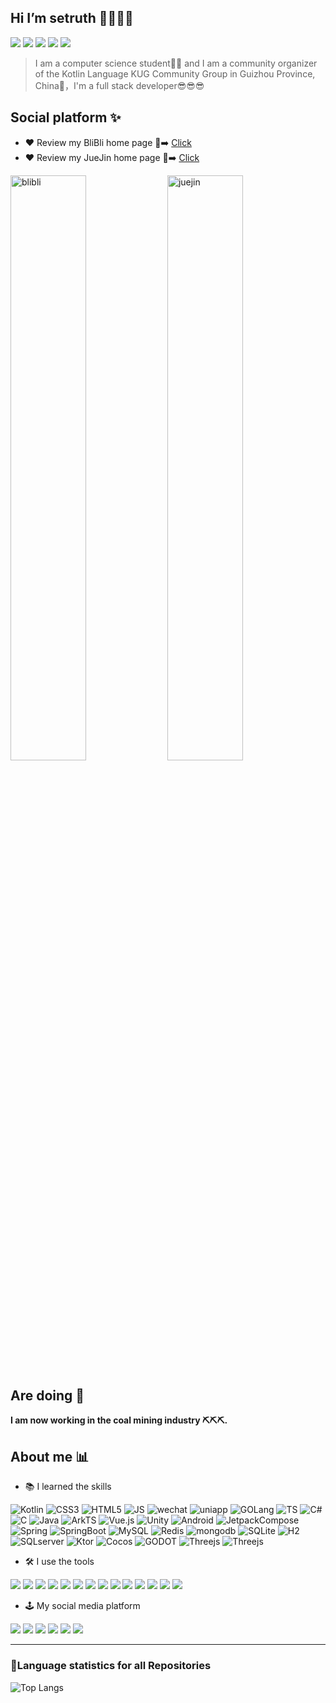 ## Hi I’m setruth 👋🤖🤖🤖
![](https://komarev.com/ghpvc/?username=setruth&color=yellow&label=home-page-review)
![](https://img.shields.io/github/stars/setruth?affiliations=OWNER&style=flat&color=green)
![](https://img.shields.io/github/followers/setruth?style=flat&color=blue)
![](https://img.shields.io/badge/FavProgLang-kotlin-purple?style=flat-square&logo=kotlin)
![](https://img.shields.io/badge/use-JetBrains-black?style=flat-square&logo=jetbrains)
> I am a computer science student👨‍💻 and I am a community organizer of the Kotlin Language KUG Community Group in Guizhou Province, China💖，I'm a full stack developer😎😎😎

## Social platform ✨
- ❤️ Review my BliBli home page 👀➡️ [Click](https://space.bilibili.com/367514778)
- ❤️ Review my JueJin home page 👀➡️ [Click](https://juejin.cn/user/2946346893987704)
<p>
<img src="https://stats.justsong.cn/api/bilibili/?id=367514778&theme=dark" alt="blibli"  width="49%"/>
<img src="https://stats.justsong.cn/api/juejin?id=2946346893987704&theme=dark" alt="juejin" width="49%"  />
<p>

## Are doing 🤔
**I am now working in the coal mining industry ⛏⛏⛏.**

## About me 📊
- 📚 I learned the skills
  
![Kotlin](https://img.shields.io/badge/-Kotlin-23272E?style=flat&logo=kotlin)
![CSS3](https://img.shields.io/badge/-CSS3-23272E?style=flat&logo=css3)
![HTML5](https://img.shields.io/badge/-HTML5-23272E?style=flat&logo=html5)
![JS](https://img.shields.io/badge/-javascript-23272E?style=flat&logo=javascript)
![wechat](https://img.shields.io/badge/-WechatApplet-23272E?style=flat&logo=wechat)
![uniapp](https://img.shields.io/badge/-Uniapp-23272E?style=flat&logo=uniapp)
![GOLang](https://img.shields.io/badge/-GOLang-23272E?style=flat&logo=go)
![TS](https://img.shields.io/badge/-TypeScript-23272E?style=flat&logo=TypeScript)
![C#](https://img.shields.io/badge/-.Net-23272E?style=flat&logo=dotnet)
![C](https://img.shields.io/badge/-C-23272E?style=flat&logo=C)
![Java](https://img.shields.io/badge/-Java-23272E?style=flat&logo=java) 
![ArkTS](https://img.shields.io/badge/-ArkTS-23272E?style=flat&logo=ArkTS) 
![Vue.js](https://img.shields.io/badge/-Vue.js-23272E?style=flat&logo=vuedotjs) 
![Unity](https://img.shields.io/badge/-Unity-23272E?style=flat&logo=Unity) 
![Android](https://img.shields.io/badge/-Android-23272E?style=flat&logo=Android) 
![JetpackCompose](https://img.shields.io/badge/-JetpackCompose-23272E?style=flat&logo=jetpackcompose) 
![Spring](https://img.shields.io/badge/-Spring-23272E?style=flat&logo=spring) 
![SpringBoot](https://img.shields.io/badge/-SpringBoot-23272E?style=flatlogo=springboot) 
![MySQL](https://img.shields.io/badge/-MySQL-23272E?style=flat&logo=mysql) 
![Redis](https://img.shields.io/badge/-Redis-23272E?style=flat&logo=redis) 
![mongodb](https://img.shields.io/badge/-MongoDB-23272E?style=flat&logo=mongodb) 
![SQLite](https://img.shields.io/badge/-SQLite-23272E?style=flat&logo=sqlite) 
![H2](https://img.shields.io/badge/-H2-23272E?style=flat&logo=h2) 
![SQLserver](https://img.shields.io/badge/-SQLserver-23272E?style=flatlogo=sqlserver) 
![Ktor](https://img.shields.io/badge/-Ktor-23272E?style=flat&logo=ktor) 
![Cocos](https://img.shields.io/badge/-Cocos-23272E?style=flat&logo=cocos) 
![GODOT](https://img.shields.io/badge/-Godot-23272E?style=flat&logo=godotengine)
![Threejs](https://img.shields.io/badge/-Threejs-23272E?style=flat&logo=threedotjs)
![Threejs](https://img.shields.io/badge/-Nodejs-23272E?style=flat&logo=nodedotjs)

- 🛠 I use the tools

![](https://img.shields.io/badge/-IDEA-333333?style=plastic&logo=intellijidea)
![](https://img.shields.io/badge/-Rider-333333?style=plastic&logo=rider)
![](https://img.shields.io/badge/-DataGrip-333333?style=plastic&logo=datagrip)
![](https://img.shields.io/badge/-Pycharm-333333?style=plastic&logo=pycharm)
![](https://img.shields.io/badge/-Webstorm-333333?style=plastic&logo=webstorm)
![](https://img.shields.io/badge/VSCode-333333?style=plastic)
![](https://img.shields.io/badge/-AndroidStudio-333333?style=plastic&logo=androidstudio)
![](https://img.shields.io/badge/-Vim-333333?style=plastic&logo=vim)
![](https://img.shields.io/badge/-Hbuilder-333333?style=plastic&logo=Hbuilder)
![](https://img.shields.io/badge/-Blender-333333?style=plastic&logo=blender)
![](https://img.shields.io/badge/-PS-333333?style=plastic&logo=adobephotoshop)
![](https://img.shields.io/badge/-AE-333333?style=plastic&logo=adobeaftereffects)
![](https://img.shields.io/badge/-Github-333333?style=plastic&logo=github)
![](https://img.shields.io/badge/-Gitee-333333?style=plastic&logo=gitee)

- 🕹️ My social media platform

![](https://img.shields.io/badge/-BliBli-333333?style=plastic&logo=bilibili)
![](https://img.shields.io/badge/-JueJin-333333?style=plastic&logo=juejin)
![](https://img.shields.io/badge/-QQ-333333?style=plastic&logo=tencentqq)
![](https://img.shields.io/badge/-WeChat-333333?style=plastic&logo=wechat)
![](https://img.shields.io/badge/-Twitter-333333?style=plastic&logo=x)
![](https://img.shields.io/badge/-Telegram-333333?style=plastic&logo=telegram)


***

### 🚀Language statistics for all Repositories
![Top Langs](https://github-readme-stats.vercel.app/api/top-langs/?username=setruth&layout=compact&theme=onedark)

